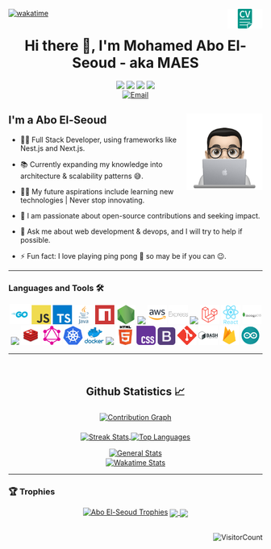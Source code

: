 <a href="https://github.com/MAES-Pyramids/MAES-Pyramids/blob/main/Abo%20El-Seoud%20CV.pdf" target="_blank"><img align="right" src="https://raw.githubusercontent.com/MAES-Pyramids/MAES-Pyramids/main/img%20sources/cv%20.png" alt="My CV" width="70" ></a>

[![wakatime](https://wakatime.com/badge/user/a6c324a3-a241-4b2b-b691-172f84db107d.svg)](https://wakatime.com/@a6c324a3-a241-4b2b-b691-172f84db107d)

<h1 align="center">Hi there 👋, I'm Mohamed Abo El-Seoud - aka MAES  </h1>  


<p align="center">
    <a href="https://twitter.com/Mohamed97007348"><img src="https://img.shields.io/badge/twitter-%231FA1F1?style=flat&logo=twitter&logoColor=white"/></a>
        <a href="https://t.me/Abo_El_Seoud"><img src="https://img.shields.io/badge/telegram-D14836?style=flat&logo=telegram&logoColor=white"/></a>
    <a href="https://www.linkedin.com/in/mohamed-abo-el-seoud/"><img src="https://img.shields.io/badge/linkedin-%230177B5?style=flat&logo=linkedin&logoColor=white"/></a>
    <a href="https://www.instagram.com/abo_el_seoud/"><img src="https://img.shields.io/badge/instagram-%23E4415F?style=flat&logo=instagram&logoColor=white"/></a>
    <br/>
     <a href="mailto:mohamedaboelseoudatia@gmail.com"><img alt="Email" src="https://img.shields.io/badge/Email-mohamedaboelseoudatia@gmail.com-blue?style=flat-square&logo=gmail"></a><br> 
  </p>
  
 
<div > 
  <img src="https://github.com/MAES-Pyramids/MAES-Pyramids/blob/main/img%20sources/profile-img.png" align="right" width="30%"/>
  
<!-- ## I'm a Computer Science  Student  -->
## I'm a Abo El-Seoud 
- 👨‍💻 Full Stack Developer, using frameworks like Nest.js and Next.js.
- 📚 Currently expanding my knowledge into architecture & scalability patterns 😅.
- 💪🏼 My future aspirations include learning new technologies | Never stop innovating.
- 🌱  I am passionate about open-source contributions and seeking impact.   
- 💬 Ask me about web development & devops, and I will try to help if possible.
- ⚡ Fun fact: I love playing ping pong 🏓 so may be if you can 😉.
    
  </div>



 ---


### Languages and Tools 🛠 
  
   <div align="center">

<code><img height="40" src="https://raw.githubusercontent.com/github/explore/80688e429a7d4ef2fca1e82350fe8e3517d3494d/topics/go/go.png"></code>
    <code><img height="38" src="https://raw.githubusercontent.com/github/explore/80688e429a7d4ef2fca1e82350fe8e3517d3494d/topics/javascript/javascript.png"></code>
    <code><img height="38" src="https://raw.githubusercontent.com/github/explore/80688e429a7d4ef2fca1e82350fe8e3517d3494d/topics/typescript/typescript.png"></code>
    <code><img height="38" src="https://raw.githubusercontent.com/github/explore/80688e429a7d4ef2fca1e82350fe8e3517d3494d/topics/java/java.png"></code>
    <code><img height="38" src="https://raw.githubusercontent.com/github/explore/80688e429a7d4ef2fca1e82350fe8e3517d3494d/topics/npm/npm.png"></code>
    <code><img height="38" src="https://raw.githubusercontent.com/github/explore/80688e429a7d4ef2fca1e82350fe8e3517d3494d/topics/nodejs/nodejs.png"></code>
    <code><img height="38" src="https://user-images.githubusercontent.com/709451/182802334-d9c42afe-f35d-4a7b-86ea-9985f73f20c3.png"></code>
    <code><img height="38" src="https://raw.githubusercontent.com/github/explore/80688e429a7d4ef2fca1e82350fe8e3517d3494d/topics/aws/aws.png"></code>
    <code><img height="38" src="https://raw.githubusercontent.com/github/explore/80688e429a7d4ef2fca1e82350fe8e3517d3494d/topics/express/express.png"></code>
    <code><img height="38" src="https://upload.wikimedia.org/wikipedia/commons/a/a8/NestJS.svg"></code>
    <code><img height="38" src="https://raw.githubusercontent.com/github/explore/80688e429a7d4ef2fca1e82350fe8e3517d3494d/topics/laravel/laravel.png"></code>
    <code><img height="38" src="https://raw.githubusercontent.com/devicons/devicon/master/icons/react/react-original-wordmark.svg"></code>
    <code><img height="38" src="https://raw.githubusercontent.com/github/explore/80688e429a7d4ef2fca1e82350fe8e3517d3494d/topics/mongodb/mongodb.png"></code>
    <code><img height="38" src="https://camo.githubusercontent.com/f76ca013b330e2bffb000dfd1f5487432ead1d7c6f489b6051a5ac5853ea4c78/68747470733a2f2f63646e2e6a7364656c6976722e6e65742f67682f64657669636f6e732f64657669636f6e2f69636f6e732f706f737467726573716c2f706f737467726573716c2d6f726967696e616c2e737667"></code>
    <code><img height="38" src="https://raw.githubusercontent.com/github/explore/80688e429a7d4ef2fca1e82350fe8e3517d3494d/topics/redis/redis.png"></code>
    <code><img height="38" src="https://raw.githubusercontent.com/github/explore/80688e429a7d4ef2fca1e82350fe8e3517d3494d/topics/graphql/graphql.png"></code>
    <code><img height="38" src="https://raw.githubusercontent.com/github/explore/80688e429a7d4ef2fca1e82350fe8e3517d3494d/topics/kubernetes/kubernetes.png"></code>
    <code><img height="38" src="https://raw.githubusercontent.com/github/explore/80688e429a7d4ef2fca1e82350fe8e3517d3494d/topics/docker/docker.png"></code>
    <code><img height="38" src="https://camo.githubusercontent.com/989cf118aebfa6c4040f6cc93f5539e8f490b656a52dc687fc8f186a5dc951a7/68747470733a2f2f63646e2e6a7364656c6976722e6e65742f67682f64657669636f6e732f64657669636f6e2f69636f6e732f6e67696e782f6e67696e782d6f726967696e616c2e737667"></code>
    <code><img height="38" src="https://raw.githubusercontent.com/github/explore/80688e429a7d4ef2fca1e82350fe8e3517d3494d/topics/html/html.png"></code> 
    <code><img height="38" src="https://raw.githubusercontent.com/github/explore/80688e429a7d4ef2fca1e82350fe8e3517d3494d/topics/css/css.png"></code>
    <code><img height="35" src="https://raw.githubusercontent.com/github/explore/80688e429a7d4ef2fca1e82350fe8e3517d3494d/topics/bootstrap/bootstrap.png"></code> 
    <code><img height="38" src="https://raw.githubusercontent.com/github/explore/80688e429a7d4ef2fca1e82350fe8e3517d3494d/topics/git/git.png"></code>
   <code><img height="38" src="https://raw.githubusercontent.com/github/explore/80688e429a7d4ef2fca1e82350fe8e3517d3494d/topics/bash/bash.png"></code>
    <code><img height="38" src="https://raw.githubusercontent.com/github/explore/80688e429a7d4ef2fca1e82350fe8e3517d3494d/topics/firebase/firebase.png"></code>
    <code><img height="38" src="https://raw.githubusercontent.com/github/explore/80688e429a7d4ef2fca1e82350fe8e3517d3494d/topics/arduino/arduino.png"></code>
    
  </div>
  
---

<br/>

<h2 align="center">Github Statistics 📈</h2>

<div align="center">
  <!-- Contribution Graph -->
  <div style="margin: 20px 0;">
    <a href="https://github.com/MAES-Pyramids/">
      <img 
        align="center" 
        width="78%"  
        src="https://github-readme-activity-graph.vercel.app/graph?username=maes-pyramids&theme=monokai&area=true&custom_title=Contribution%20Graph&bg_color=272822&color=f8f8f2&line=a6e22e&point=f92672&area_color=66d9ef" 
        alt="Contribution Graph" 
      />
    </a>  
  </div>

  <!-- Streak Stats and Top Languages -->
  <p align="center"  >
    <a href="https://github.com/MAES-Pyramids/">
      <img align="center" width="415px" src="https://github-readme-streak-stats.herokuapp.com/?user=maes-pyramids&theme=monokai" alt="Streak Stats" />
    </a>
    <a href="https://github.com/MAES-Pyramids/">
      <img align="center" src="https://github-readme-stats.vercel.app/api/top-langs/?username=MAES-Pyramids&layout=compact&theme=monokai" alt="Top Languages" />
    </a>
  </p>

  <!-- General Stats -->
  <div>
  <a href="https://github.com/MAES-Pyramids/">
    <img 
      align="center" 
      width="500px" 
      src="https://github-readme-stats-sigma-five.vercel.app/api?username=MAES-Pyramids&show_icons=true&include_all_commits=true&count_private=true&theme=monokai&line_height=22" 
      alt="General Stats" 
    />
  </a>
</div>

  <!-- Wakatime Stats -->
<div>
  <a href="https://github.com/MAES-Pyramids/">
    <img 
      align="center" 
      width="500px" 
      src="https://github-readme-stats.vercel.app/api/wakatime?username=MAES&langs_count=10&theme=monokai&layout=compact" 
      alt="Wakatime Stats" 
    />
  </a>
</div>

</div>

<!-- 

---

##### Fun fact: Java-Script can help you solve the world's oldest question but sadly the answer depends on how much you believe in JS 😅😉

```javascript
// Which came first: the chicken or the egg?
console.log(['🥚', '🐔', '🐥', '🐣'].sort())

// And the JavaScript verdict is...
>>> [ '🐔', '🐣', '🐥', '🥚' ]

```

<div align="center">
  <p style="font-size: 12px;">
    So if u believe in JavaScript (V8 engine to be precise) then from now it's officially confirmed that the chicken wins the race to existence.👉👈 <br>
       
  </p>
</div>

-->


---
 ### 🏆 Trophies 


<div align="center"> 
<a href="https://github.com/MAES-Pyramids/"><img src="https://github-profile-trophy.vercel.app/?username=MAES-Pyramids&theme=monokai" alt="Abo El-Seoud Trophies" /></a>
    
<a href="https://github.com/MAES-Pyramids/">
      <img align="center" width="445px" src="https://github-profile-summary-cards.vercel.app/api/cards/profile-details?username=MAES-pyramids&theme=monokai" />
    </a>
<a href="https://github.com/MAES-Pyramids/">
      <img align="center" width="215px" src="https://github-profile-summary-cards.vercel.app/api/cards/productive-time?username=MAES-pyramids&theme=monokai" />
    </a>
    
</div> 


<div  align="right" > 
       
<br> 

<!-- 

![VisitorCount](https://profile-counter.glitch.me/{MAES-Pyramids}/count.svg)     

-->

![VisitorCount](https://visitor-badge.laobi.icu/badge?page_id=maes-pyramids.visitor-badge&left_color=red&right_color=green&left_text=Hello%20Visitors)         

</div>



